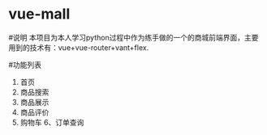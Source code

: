 # vue-mall

#说明
本项目为本人学习python过程中作为练手做的一个的商城前端界面，主要用到的技术有：vue+vue-router+vant+flex.

#功能列表
1. 首页
2. 商品搜索
3. 商品展示
4. 商品评价
5. 购物车
6、订单查询






